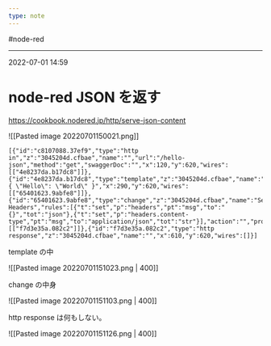 ```yaml
---
type: note
---
```


#node-red 

---
2022-07-01  14:59

# node-red JSON を返す

https://cookbook.nodered.jp/http/serve-json-content

![[Pasted image 20220701150021.png]]

```
[{"id":"c8107088.37ef9","type":"http in","z":"3045204d.cfbae","name":"","url":"/hello-json","method":"get","swaggerDoc":"","x":120,"y":620,"wires":[["4e8237da.b17dc8"]]},{"id":"4e8237da.b17dc8","type":"template","z":"3045204d.cfbae","name":"page","field":"payload","fieldType":"msg","format":"handlebars","syntax":"mustache","template":"{ \"Hello\": \"World\" }","x":290,"y":620,"wires":[["65401623.9abfe8"]]},{"id":"65401623.9abfe8","type":"change","z":"3045204d.cfbae","name":"Set Headers","rules":[{"t":"set","p":"headers","pt":"msg","to":"{}","tot":"json"},{"t":"set","p":"headers.content-type","pt":"msg","to":"application/json","tot":"str"}],"action":"","property":"","from":"","to":"","reg":false,"x":450,"y":620,"wires":[["f7d3e35a.082c2"]]},{"id":"f7d3e35a.082c2","type":"http response","z":"3045204d.cfbae","name":"","x":610,"y":620,"wires":[]}]
```

template の中

![[Pasted image 20220701151023.png | 400]]

change の中身

![[Pasted image 20220701151103.png | 400]]

http response は何もしない。

![[Pasted image 20220701151126.png | 400]]